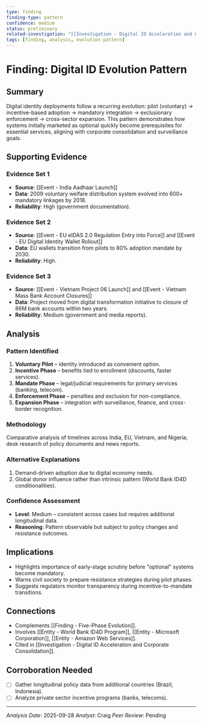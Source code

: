 ```yaml
---
type: finding
finding-type: pattern
confidence: medium
status: preliminary
related-investigation: "[[Investigation - Digital ID Acceleration and Corporate Consolidation]]"
tags: [finding, analysis, evolution-pattern]
---
```


# Finding: Digital ID Evolution Pattern

## Summary
Digital identity deployments follow a recurring evolution: pilot (voluntary) → incentive-based adoption → mandatory integration → exclusionary enforcement → cross-sector expansion. This pattern demonstrates how systems initially marketed as optional quickly become prerequisites for essential services, aligning with corporate consolidation and surveillance goals.

## Supporting Evidence

### Evidence Set 1
- **Source**: [[Event - India Aadhaar Launch]]
- **Data**: 2009 voluntary welfare distribution system evolved into 600+ mandatory linkages by 2018.
- **Reliability**: High (government documentation).

### Evidence Set 2
- **Source**: [[Event - EU eIDAS 2.0 Regulation Entry into Force]] and [[Event - EU Digital Identity Wallet Rollout]]
- **Data**: EU wallets transition from pilots to 80% adoption mandate by 2030.
- **Reliability**: High.

### Evidence Set 3
- **Source**: [[Event - Vietnam Project 06 Launch]] and [[Event - Vietnam Mass Bank Account Closures]]
- **Data**: Project moved from digital transformation initiative to closure of 86M bank accounts within two years.
- **Reliability**: Medium (government and media reports).

## Analysis

### Pattern Identified
1. **Voluntary Pilot** – identity introduced as convenient option.
2. **Incentive Phase** – benefits tied to enrollment (discounts, faster services).
3. **Mandate Phase** – legal/judicial requirements for primary services (banking, telecom).
4. **Enforcement Phase** – penalties and exclusion for non-compliance.
5. **Expansion Phase** – integration with surveillance, finance, and cross-border recognition.

### Methodology
Comparative analysis of timelines across India, EU, Vietnam, and Nigeria; desk research of policy documents and news reports.

### Alternative Explanations
1. Demand-driven adoption due to digital economy needs.
2. Global donor influence rather than intrinsic pattern (World Bank ID4D conditionalities).

### Confidence Assessment
- **Level**: Medium – consistent across cases but requires additional longitudinal data.
- **Reasoning**: Pattern observable but subject to policy changes and resistance outcomes.

## Implications
- Highlights importance of early-stage scrutiny before "optional" systems become mandatory.
- Warns civil society to prepare resistance strategies during pilot phases.
- Suggests regulators monitor transparency during incentive-to-mandate transitions.

## Connections
- Complements [[Finding - Five-Phase Evolution]].
- Involves [[Entity - World Bank ID4D Program]], [[Entity - Microsoft Corporation]], [[Entity - Amazon Web Services]].
- Cited in [[Investigation - Digital ID Acceleration and Corporate Consolidation]].

## Corroboration Needed
- [ ] Gather longitudinal policy data from additional countries (Brazil, Indonesia).
- [ ] Analyze private sector incentive programs (banks, telecoms).

---
*Analysis Date*: 2025-09-28
*Analyst*: Craig
*Peer Review*: Pending


